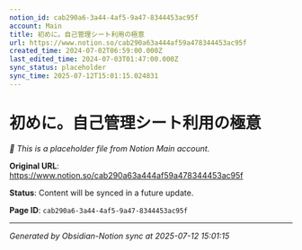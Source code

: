 ```yaml
---
notion_id: cab290a6-3a44-4af5-9a47-8344453ac95f
account: Main
title: 初めに。自己管理シート利用の極意
url: https://www.notion.so/cab290a63a444af59a478344453ac95f
created_time: 2024-07-02T06:59:00.000Z
last_edited_time: 2024-07-03T01:47:00.000Z
sync_status: placeholder
sync_time: 2025-07-12T15:01:15.024831
---
```


# 初めに。自己管理シート利用の極意

*🔄 This is a placeholder file from Notion Main account.*

**Original URL**: https://www.notion.so/cab290a63a444af59a478344453ac95f

**Status**: Content will be synced in a future update.

**Page ID**: `cab290a6-3a44-4af5-9a47-8344453ac95f`

---

*Generated by Obsidian-Notion sync at 2025-07-12 15:01:15*

